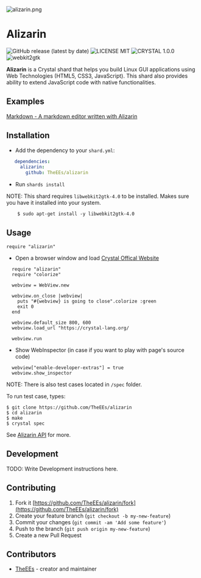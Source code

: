 ![alizarin.png](https://www.upsieutoc.com/images/2020/03/29/alizarin.png)

# Alizarin
![GitHub release (latest by date)](https://img.shields.io/github/v/release/TheEEs/alizarin?style=flat-square)
![LICENSE MIT](https://img.shields.io/badge/license-MIT-green?style=flat-square)
![CRYSTAL 1.0.0](https://img.shields.io/badge/crystal-1.0.0-orange?style=flat-square)
![webkit2gtk](https://img.shields.io/badge/webkit2gtk-4.0-blue?style=flat-square)


**Alizarin** is a Crystal shard that helps you build Linux GUI applications using Web Technologies (HTML5, CSS3, JavaScript). This shard also provides ability to extend JavaScript code with native functionalities.

## Examples
  [Markdown - A markdown editor written with Alizarin](https://github.com/TheEEs/markdown.git)

## Installation

* Add the dependency to your `shard.yml`:
```yaml
   dependencies:
     alizarin:
       github: TheEEs/alizarin
```
* Run `shards install`

NOTE: This shard requires `libwebkit2gtk-4.0` to be installed. Makes sure you have it installed into your system.

```shell
    $ sudo apt-get install -y libwebkit2gtk-4.0
```

## Usage

```crystal
require "alizarin"
```

* Open a browser window and load [Crystal Offical Website](https://crystal-lang.org/)
```crystal 
  require "alizarin"
  require "colorize"

  webview = WebView.new 

  webview.on_close |webview|
    puts "#{webview} is going to close".colorize :green
    exit 0
  end

  webview.default_size 800, 600
  webview.load_url "https://crystal-lang.org/

  webview.run

```

* Show WebInspector (in case if you want to play with page's source code)

```crystal 
  webview["enable-developer-extras"] = true
  webview.show_inspector
```


NOTE: There is also test cases located in `/spec` folder.

To run test case, types:
```shell
$ git clone https://github.com/TheEEs/alizarin
$ cd alizarin
$ make
$ crystal spec
```

See [Alizarin API](https://theees.github.io/alizarin-docs/) for more.

## Development

TODO: Write Development instructions here.


## Contributing

1. Fork it [https://github.com/TheEEs/alizarin/fork](https://github.com/TheEEs/alizarin/fork)
2. Create your feature branch (`git checkout -b my-new-feature`)
3. Commit your changes (`git commit -am 'Add some feature'`)
4. Push to the branch (`git push origin my-new-feature`)
5. Create a new Pull Request

## Contributors

- [TheEEs](https://github.com/TheEEs) - creator and maintainer
